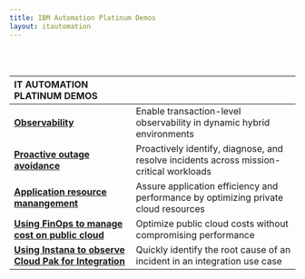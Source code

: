 ```yaml
---
title: IBM Automation Platinum Demos
layout: itautomation
---
```

<br/>
<br/>

| **IT AUTOMATION PLATINUM DEMOS** | | 
| :---         | :--- |
| **[Observability](https://ibm-garage-tsa.github.io/platinum-demos/300-watson-aiops-observability/demo-preparation/)** | Enable transaction-level observability in dynamic hybrid environments |
| **[Proactive outage avoidance](https://ibm-garage-tsa.github.io/platinum-demos/300-watson-aiops-proactive-outage-avoidance/demo-preparation/)** | Proactively identify, diagnose, and resolve incidents across mission-critical workloads |
| **[Application resource manangement](https://ibm-garage-tsa.github.io/platinum-demos/300-watson-aiops-application-resource-management/demo-preparation/)** | Assure application efficiency and performance by optimizing private cloud resources |
| **[Using FinOps to manage cost on public cloud](https://ibm-garage-tsa.github.io/platinum-demos/300-watson-aiops-using-finops-to-manage-cost-on-public-cloud/demo-preparation/)** | Optimize public cloud costs without compromising performance |
| **[Using Instana to observe Cloud Pak for Integration](https://ibm-garage-tsa.github.io/platinum-demos/300-using-instana-to-observe-cloud-pak-for-integration/demo-preparation/)** | Quickly identify the root cause of an incident in an integration use case |